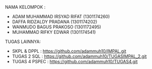 NAMA KELOMPOK :

- ADAM MUHAMMAD IRSYAD RIFAT (1301174260)
- DAFFA RIDZALDY PRADANA (1301174202)
- WANMUDO BAGUS PRAKOSO (1301172495)
- MUHAMMAD RIFKY EDWAR (1301174541)

TUGAS LAINNYA:

- SKPL & DPPL   : https://github.com/adammuh10/IMPAL.git
- TUGAS 2 SQL   : https://github.com/adammuh10/TUGASIMPAL_2.git
- TUGAS 4 PSPEC : https://github.com/adammuh10/TUGAS4.git

